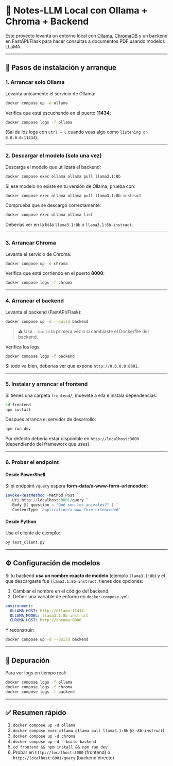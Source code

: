 # 🦙 Notes-LLM Local con Ollama + Chroma + Backend

Este proyecto levanta un entorno local con [Ollama](https://ollama.com/), [ChromaDB](https://www.trychroma.com/) y un backend en FastAPI/Flask para hacer consultas a documentos PDF usando modelos LLaMA.

---

## 🚀 Pasos de instalación y arranque

### 1. Arrancar solo Ollama
Levanta únicamente el servicio de Ollama:
```bash
docker compose up -d ollama
```

Verifica que está escuchando en el puerto **11434**:
```bash
docker compose logs -f ollama
```
(Sal de los logs con `Ctrl + C` cuando veas algo como `listening on 0.0.0.0:11434`).

---

### 2. Descargar el modelo (solo una vez)
Descarga el modelo que utilizará el backend:
```bash
docker compose exec ollama ollama pull llama3.1:8b
```

Si ese modelo no existe en tu versión de Ollama, prueba con:
```bash
docker compose exec ollama ollama pull llama3.1:8b-instruct
```

Comprueba que se descargó correctamente:
```bash
docker compose exec ollama ollama list
```

Deberías ver en la lista `llama3.1:8b` o `llama3.1:8b-instruct`.

---

### 3. Arrancar Chroma
Levanta el servicio de Chroma:
```bash
docker compose up -d chroma
```

Verifica que está corriendo en el puerto **8000**:
```bash
docker compose logs -f chroma
```

---

### 4. Arrancar el backend
Levanta el backend (FastAPI/Flask):
```bash
docker compose up -d --build backend
```

> ⚠️ Usa `--build` la primera vez o si cambiaste el Dockerfile del backend.

Verifica los logs:
```bash
docker compose logs -f backend
```

Si todo va bien, deberías ver que expone `http://0.0.0.0:8001`.

---

### 5. Instalar y arrancar el frontend
Si tienes una carpeta `frontend/`, muévete a ella e instala dependencias:

```bash
cd frontend
npm install
```

Después arranca el servidor de desarrollo:
```bash
npm run dev
```

Por defecto debería estar disponible en `http://localhost:3000` (dependiendo del framework que uses).

---

### 6. Probar el endpoint
#### Desde PowerShell
Si el endpoint `/query` espera **form-data/x-www-form-urlencoded**:
```powershell
Invoke-RestMethod -Method Post `
  -Uri http://localhost:8001/query `
  -Body @{ question = "Qué son los animales?" } `
  -ContentType 'application/x-www-form-urlencoded'
```

#### Desde Python
Usa el cliente de ejemplo:
```bash
py test_client.py
```

---

## ⚙️ Configuración de modelos

Si tu backend **usa un nombre exacto de modelo** (ejemplo `llama3.1:8b`) y el que descargaste fue `llama3.1:8b-instruct`, tienes dos opciones:

1. Cambiar el nombre en el código del backend.  
2. Definir una variable de entorno en `docker-compose.yml`:

```yaml
environment:
  OLLAMA_HOST: http://ollama:11434
  OLLAMA_MODEL: llama3.1:8b-instruct
  CHROMA_HOST: http://chroma:8000
```

Y reconstruir:
```bash
docker compose up -d --build backend
```

---

## 🔎 Depuración

Para ver logs en tiempo real:
```bash
docker compose logs -f ollama
docker compose logs -f chroma
docker compose logs -f backend
```

---

## ✅ Resumen rápido

1. `docker compose up -d ollama`  
2. `docker compose exec ollama ollama pull llama3.1:8b` *(o `:8b-instruct`)*  
3. `docker compose up -d chroma`  
4. `docker compose up -d --build backend`  
5. `cd frontend && npm install && npm run dev`  
6. Probar en `http://localhost:3000` (frontend) o `http://localhost:8001/query` (backend directo)
